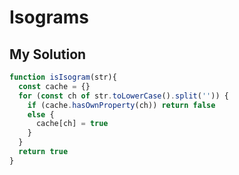 # Isograms

## My Solution

```js
function isIsogram(str){
  const cache = {}
  for (const ch of str.toLowerCase().split('')) {
    if (cache.hasOwnProperty(ch)) return false
    else {
      cache[ch] = true
    }
  }
  return true
}
```

